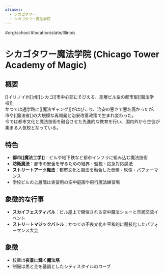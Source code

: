```yaml
---
aliases:
  - シカゴタワー
  - シカゴタワー魔法学院
---
```


#org/school #location/state/Illinois 
# シカゴタワー魔法学院 (Chicago Tower Academy of Magic)

## 概要
[[イリノイ州]]州[[シカゴ]]市中心部にそびえる、高層ビル型の都市型[[魔法学校]]。  
かつては通学路に[[魔法ギャング]]がはびこり、治安の悪さで悪名高かったが、市や[[魔法省]]の大規模な再開発と治安改善政策で生まれ変わった。  
今では都市文化と魔法技術を融合させた先進的な教育を行い、国内外から生徒が集まる人気校となっている。

## 特色
- **都市[[魔法工学]]**：ビルや地下鉄など都市インフラに組み込む魔法技術  
- **防衛魔法**：都市の安全を守るための結界・監視・応急対応魔法  
- **ストリートアーツ魔法**：都市文化と魔法を融合した音楽・映像・パフォーマンス  
- 学校ビルの上層階は実習用の空中庭園や飛行魔法練習場

## 象徴的な行事
- **スカイフェスティバル**：ビル屋上で開催される空中魔法ショーと市民交流イベント  
- **ストリートマジックバトル**：かつての不良文化を平和的に競技化したパフォーマンス大会

## 象徴
- 校章は**夜景に輝く魔法塔**
- 制服は黒と金を基調としたシティスタイルのローブ